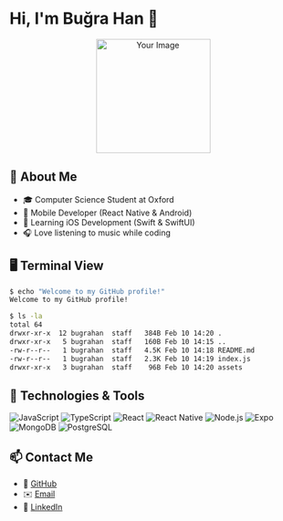 # Hi, I'm Buğra Han 👋

<p align="center">
  <img src="https://your-image-link.com" width="200" alt="Your Image">
</p>

## 🚀 About Me
- 🎓 Computer Science Student at Oxford
- 📱 Mobile Developer (React Native & Android)
- 🍏 Learning iOS Development (Swift & SwiftUI)
- 🎧 Love listening to music while coding

## 🖥️ Terminal View

```bash
$ echo "Welcome to my GitHub profile!"
Welcome to my GitHub profile!

$ ls -la
total 64
drwxr-xr-x  12 bugrahan  staff   384B Feb 10 14:20 .
drwxr-xr-x   5 bugrahan  staff   160B Feb 10 14:15 ..
-rw-r--r--   1 bugrahan  staff   4.5K Feb 10 14:18 README.md
-rw-r--r--   1 bugrahan  staff   2.3K Feb 10 14:19 index.js
drwxr-xr-x   3 bugrahan  staff    96B Feb 10 14:20 assets
```

## 🔧 Technologies & Tools
![JavaScript](https://img.shields.io/badge/-JavaScript-F7DF1E?style=flat-square&logo=javascript)
![TypeScript](https://img.shields.io/badge/-TypeScript-007ACC?style=flat-square&logo=typescript)
![React](https://img.shields.io/badge/-React-61DAFB?style=flat-square&logo=react)
![React Native](https://img.shields.io/badge/-React%20Native-61DAFB?style=flat-square&logo=react)
![Node.js](https://img.shields.io/badge/-Node.js-339933?style=flat-square&logo=node.js)
![Expo](https://img.shields.io/badge/-Expo-000020?style=flat-square&logo=expo)
![MongoDB](https://img.shields.io/badge/-MongoDB-4DB33D?style=flat-square&logo=mongodb)
![PostgreSQL](https://img.shields.io/badge/-PostgreSQL-336791?style=flat-square&logo=postgresql)

## 📫 Contact Me
- 🏡 [GitHub](https://github.com/hanbugra82)
- ✉️ [Email](mailto:your-email@example.com)
- 💼 [LinkedIn](https://www.linkedin.com/in/your-linkedin/)
